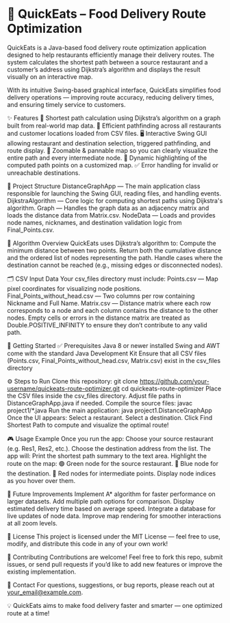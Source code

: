 # 🛵 QuickEats – Food Delivery Route Optimization

QuickEats is a Java-based food delivery route optimization application designed to help restaurants efficiently manage their delivery routes. The system calculates the shortest path between a source restaurant and a customer’s address using Dijkstra’s algorithm and displays the result visually on an interactive map.

With its intuitive Swing-based graphical interface, QuickEats simplifies food delivery operations — improving route accuracy, reducing delivery times, and ensuring timely service to customers.

✨ Features
📍 Shortest path calculation using Dijkstra’s algorithm on a graph built from real-world map data.
🧠 Efficient pathfinding across all restaurants and customer locations loaded from CSV files.
🖥️ Interactive Swing GUI allowing restaurant and destination selection, triggered pathfinding, and route display.
🧭 Zoomable & pannable map so you can clearly visualize the entire path and every intermediate node.
🧩 Dynamic highlighting of the computed path points on a customized map.
✅ Error handling for invalid or unreachable destinations.

📂 Project Structure
DistanceGraphApp — The main application class responsible for launching the Swing GUI, reading files, and handling events.
DijkstraAlgorithm — Core logic for computing shortest paths using Dijkstra's algorithm.
Graph — Handles the graph data as an adjacency matrix and loads the distance data from Matrix.csv.
NodeData — Loads and provides node names, nicknames, and destination validation logic from Final_Points.csv.

🧠 Algorithm Overview
QuickEats uses Dijkstra’s algorithm to:
Compute the minimum distance between two points.
Return both the cumulative distance and the ordered list of nodes representing the path.
Handle cases where the destination cannot be reached (e.g., missing edges or disconnected nodes).

🗂️ CSV Input Data
Your csv_files directory must include:
Points.csv — Map pixel coordinates for visualizing node positions.
Final_Points_without_head.csv — Two columns per row containing Nickname and Full Name.
Matrix.csv — Distance matrix where each row corresponds to a node and each column contains the distance to the other nodes.
Empty cells or errors in the distance matrix are treated as Double.POSITIVE_INFINITY to ensure they don’t contribute to any valid path.

🏃 Getting Started
✅ Prerequisites
Java 8 or newer installed
Swing and AWT come with the standard Java Development Kit
Ensure that all CSV files (Points.csv, Final_Points_without_head.csv, Matrix.csv) exist in the csv_files directory

⚙️ Steps to Run
Clone this repository:
git clone https://github.com/your-username/quickeats-route-optimizer.git
cd quickeats-route-optimizer
Place the CSV files inside the csv_files directory. Adjust file paths in DistanceGraphApp.java if needed.
Compile the source files:
javac project1/*.java
Run the main application:
java project1.DistanceGraphApp
Once the UI appears:
Select a restaurant.
Select a destination.
Click Find Shortest Path to compute and visualize the optimal route!

🎮 Usage Example
Once you run the app:
Choose your source restaurant (e.g. Res1, Res2, etc.).
Choose the destination address from the list.
The app will:
Print the shortest path summary to the text area.
Highlight the route on the map:
🟢 Green node for the source restaurant.
🔵 Blue node for the destination.
🔴 Red nodes for intermediate points.
Display node indices as you hover over them.

🧭 Future Improvements
Implement A* algorithm for faster performance on larger datasets.
Add multiple path options for comparison.
Display estimated delivery time based on average speed.
Integrate a database for live updates of node data.
Improve map rendering for smoother interactions at all zoom levels.

📜 License
This project is licensed under the MIT License — feel free to use, modify, and distribute this code in any of your own work!

🤝 Contributing
Contributions are welcome! Feel free to fork this repo, submit issues, or send pull requests if you’d like to add new features or improve the existing implementation.

📧 Contact
For questions, suggestions, or bug reports, please reach out at your_email@example.com.

💡 QuickEats aims to make food delivery faster and smarter — one optimized route at a time!
